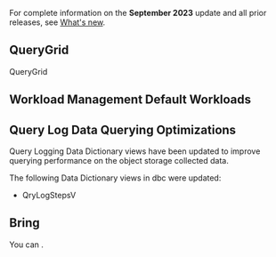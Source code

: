 
For complete information on the **September 2023** update and all prior releases, see [What's new](https://docs.teradata.com/access/sources/dita/topic?dita:mapPath=phg1621910019905.ditamap&dita:ditavalPath=pny1626732985837.ditaval&dita:topicPath=lpz1632246643646.dita).

## QueryGrid


QueryGrid

## Workload Management Default Workloads


## Query Log Data Querying Optimizations


Query Logging Data Dictionary views have been updated to improve querying performance on the object storage collected data.

The following Data Dictionary views in dbc were updated:

-   QryLogStepsV


## Bring


You can .

